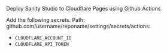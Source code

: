 Deploy Sanity Studio to Cloudflare Pages using Github Actions

Add the following secrets. Path: github.com/username/reponame/settings/secrets/actions: 
  - `CLOUDFLARE_ACCOUNT_ID`
  - `CLOUDFLARE_API_TOKEN`
